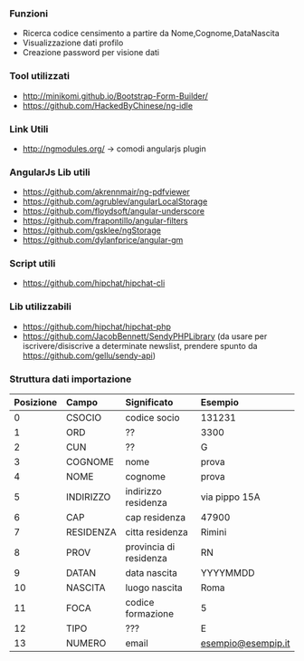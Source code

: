 
### Funzioni

 * Ricerca codice censimento a partire da Nome,Cognome,DataNascita
 * Visualizzazione dati profilo 
 * Creazione password per visione dati 



### Tool utilizzati

 * http://minikomi.github.io/Bootstrap-Form-Builder/
 * https://github.com/HackedByChinese/ng-idle
 
### Link Utili 
 
 * http://ngmodules.org/ -> comodi angularjs plugin


### AngularJs Lib utili
 
 * https://github.com/akrennmair/ng-pdfviewer
 * https://github.com/agrublev/angularLocalStorage
 * https://github.com/floydsoft/angular-underscore
 * https://github.com/frapontillo/angular-filters
 * https://github.com/gsklee/ngStorage
 * https://github.com/dylanfprice/angular-gm

### Script utili 
 
 * https://github.com/hipchat/hipchat-cli

### Lib utilizzabili
 
 * https://github.com/hipchat/hipchat-php
 * https://github.com/JacobBennett/SendyPHPLibrary (da usare per iscrivere/disiscrive a determinate newslist, prendere spunto da https://github.com/gellu/sendy-api)


### Struttura dati importazione


| Posizione | Campo | Significato | Esempio |
|:----------|:-----------|:------------|:-----|
|0 |CSOCIO	|codice socio| 131231 |
|1 |ORD		|??| 3300 |
|2 |CUN		|??| G |
|3 |COGNOME	|nome| prova | 
|4 |NOME		|cognome| prova |
|5 |INDIRIZZO	|indirizzo residenza| via pippo 15A | 
|6 |CAP		|cap residenza| 47900 |
|7 |RESIDENZA 	|citta residenza| Rimini |
|8 |PROV 		|provincia di residenza| RN |
|9 |DATAN		|data nascita | YYYYMMDD |
|10|NASCITA	|luogo nascita|Roma |
|11|FOCA		|codice formazione  | 5  |
|12|TIPO		|???|E |
|13|NUMERO		|email| esempio@esempip.it|


